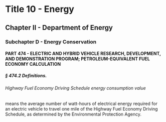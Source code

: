 
# Title 10 - Energy
## Chapter II - Department of Energy
### Subchapter D - Energy Conservation
#### PART 474 - ELECTRIC AND HYBRID VEHICLE RESEARCH, DEVELOPMENT, AND DEMONSTRATION PROGRAM; PETROLEUM-EQUIVALENT FUEL ECONOMY CALCULATION
##### § 474.2 Definitions.
###### Highway Fuel Economy Driving Schedule energy consumption value

means the average number of watt-hours of electrical energy required for an electric vehicle to travel one mile of the Highway Fuel Economy Driving Schedule, as determined by the Environmental Protection Agency.
